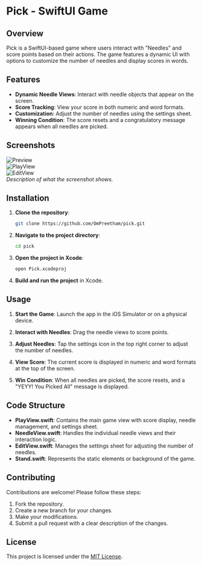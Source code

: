 # Pick - SwiftUI Game

## Overview

Pick is a SwiftUI-based game where users interact with "Needles" and score points based on their actions. The game features a dynamic UI with options to customize the number of needles and display scores in words.

## Features

- **Dynamic Needle Views**: Interact with needle objects that appear on the screen.
- **Score Tracking**: View your score in both numeric and word formats.
- **Customization**: Adjust the number of needles using the settings sheet.
- **Winning Condition**: The score resets and a congratulatory message appears when all needles are picked.

## Screenshots

![Preview](preview/VideoPreview.gif)  
![PlayView](preview/PlayView.png)  
![EditView](preview/EditView.png)  
*Description of what the screenshot shows.*

## Installation

1. **Clone the repository**:

    ```sh
    git clone https://github.com/OmPreetham/pick.git
    ```

2. **Navigate to the project directory**:

    ```sh
    cd pick
    ```

3. **Open the project in Xcode**:

    ```sh
    open Pick.xcodeproj
    ```

4. **Build and run the project** in Xcode.

## Usage

1. **Start the Game**: Launch the app in the iOS Simulator or on a physical device.

2. **Interact with Needles**: Drag the needle views to score points.

3. **Adjust Needles**: Tap the settings icon in the top right corner to adjust the number of needles.

4. **View Score**: The current score is displayed in numeric and word formats at the top of the screen.

5. **Win Condition**: When all needles are picked, the score resets, and a "YEYY! You Picked All" message is displayed.

## Code Structure

- **PlayView.swift**: Contains the main game view with score display, needle management, and settings sheet.
- **NeedleView.swift**: Handles the individual needle views and their interaction logic.
- **EditView.swift**: Manages the settings sheet for adjusting the number of needles.
- **Stand.swift**: Represents the static elements or background of the game.

## Contributing

Contributions are welcome! Please follow these steps:

1. Fork the repository.
2. Create a new branch for your changes.
3. Make your modifications.
4. Submit a pull request with a clear description of the changes.

## License

This project is licensed under the [MIT License](LICENSE).
